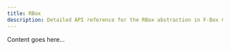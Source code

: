 ```yaml
---
title: RBox
description: Detailed API reference for the RBox abstraction in F-Box Core.
---
```


Content goes here...
